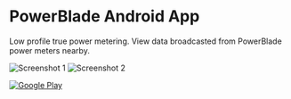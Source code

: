 PowerBlade Android App
===================

Low profile true power metering.
View data broadcasted from PowerBlade power meters nearby.

![Screenshot 1](https://lh3.googleusercontent.com/7q9XcspJC3WvaI-sNaVlB9BdsSrlIAgFJjiROy5xMd5yZ1wdaPErRc26ntzbnDComA=w350-rw) 
![Screenshot 2](https://lh3.googleusercontent.com/pBvScSA0iyBAPD9Mcron7xBF0LAK0OVHJm_lN0K1bZdO692ILSfwkmOOm11JrM9VXb0=w350-rw)

[![Google Play](https://developer.android.com/images/brand/en_app_rgb_wo_45.png)](https://play.google.com/store/apps/details?id=edu.umich.eecs.lab11.powerblade)
